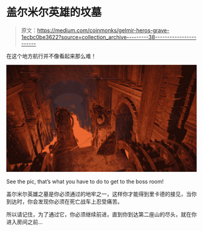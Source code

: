 # 盖尔米尔英雄的坟墓

> 原文：<https://medium.com/coinmonks/gelmir-heros-grave-1ecbc0be3622?source=collection_archive---------38----------------------->

在这个地方航行并不像看起来那么难！

![](img/091fbd0647814878edaa07b9a083483b.png)

See the pic, that’s what you have to do to get to the boss room!

盖尔米尔英雄之墓是你必须通过的地牢之一，这样你才能得到里卡德的接见，当你到达时，你会发现你必须在死亡战车上忍受痛苦。

所以请记住，为了通过它，你必须继续前进，直到你到达第二座山的尽头，就在你进入房间之前…